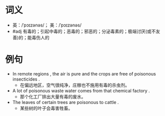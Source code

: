 # 词义
- 英：/ˈpɔɪzənəs/； 美：/ˈpɔɪzənəs/
- #adj 有毒的；引起中毒的；恶毒的；邪恶的；分泌毒素的；极端讨厌(或不友善)的；能毒伤人的
# 例句
- In remote regions , the air is pure and the crops are free of poisonous insecticides .
	- 在偏远地区，空气很纯净，庄稼也不施用有毒的杀虫剂。
- A lot of poisonous waste water comes from that chemical factory .
	- 那个化工厂排出大量有毒的废水。
- The leaves of certain trees are poisonous to cattle .
	- 某些树的叶子会毒害牲畜。
